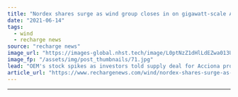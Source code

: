 ```yaml
---
title: "Nordex shares surge as wind group closes in on gigawatt-scale Australia deal"
date: "2021-06-14"
tags: 
  - wind
  - recharge news
source: "recharge news"
image_url: "https://images-global.nhst.tech/image/L0ptNzZ1dHlLdEZwa013UGJYeHBXb3oxbVVMZWx5NWxwUmYrOXoxSXRDZz0=/nhst/binary/3cc5b680a1a11e6a7636f3035fae5a06"
image_fp: "/assets/img/post_thumbnails/71.jpg"
lead: "OEM's stock spikes as investors told supply deal for Acciona projects in Queensland on course to become a firm order"
article_url: "https://www.rechargenews.com/wind/nordex-shares-surge-as-wind-group-closes-in-on-gigawatt-scale-australia-deal/2-1-1024918"
---
```


---
